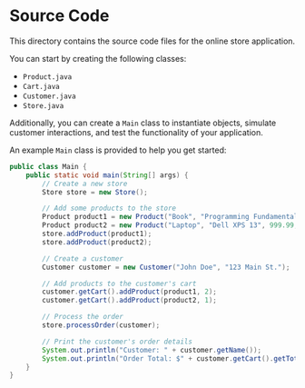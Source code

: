 # Source Code

This directory contains the source code files for the online store application.

You can start by creating the following classes:

- `Product.java`
- `Cart.java`
- `Customer.java`
- `Store.java`

Additionally, you can create a `Main` class to instantiate objects, simulate customer interactions, and test the functionality of your application.

An example `Main` class is provided to help you get started:

```java
public class Main {
    public static void main(String[] args) {
        // Create a new store
        Store store = new Store();

        // Add some products to the store
        Product product1 = new Product("Book", "Programming Fundamentals", 29.99, 100);
        Product product2 = new Product("Laptop", "Dell XPS 13", 999.99, 50);
        store.addProduct(product1);
        store.addProduct(product2);

        // Create a customer
        Customer customer = new Customer("John Doe", "123 Main St.");

        // Add products to the customer's cart
        customer.getCart().addProduct(product1, 2);
        customer.getCart().addProduct(product2, 1);

        // Process the order
        store.processOrder(customer);

        // Print the customer's order details
        System.out.println("Customer: " + customer.getName());
        System.out.println("Order Total: $" + customer.getCart().getTotalCost());
    }
}